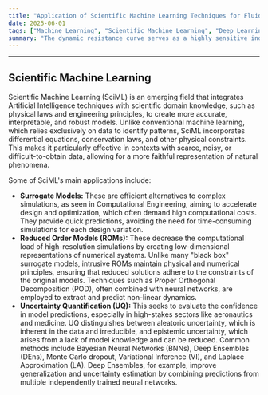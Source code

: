 ```yaml
---
title: "Application of Scientific Machine Learning Techniques for Fluid Dynamics Analysis"
date: 2025-06-01
tags: ["Machine Learning", "Scientific Machine Learning", "Deep Learning", "Scientific Computing", "Fluid Dynamics", "Transport Phenomena"]
summary: "The dynamic resistance curve serves as a highly sensitive indicator for real-time assessment of weld spot quality."
---
```


--- 

## Scientific Machine Learning

Scientific Machine Learning (SciML) is an emerging field that integrates Artificial Intelligence techniques with scientific domain knowledge, such as physical laws and engineering principles, to create more accurate, interpretable, and robust models. Unlike conventional machine learning, which relies exclusively on data to identify patterns, SciML incorporates differential equations, conservation laws, and other physical constraints. This makes it particularly effective in contexts with scarce, noisy, or difficult-to-obtain data, allowing for a more faithful representation of natural phenomena.

Some of SciML's main applications include:

* **Surrogate Models:** These are efficient alternatives to complex simulations, as seen in Computational Engineering, aiming to accelerate design and optimization, which often demand high computational costs. They provide quick predictions, avoiding the need for time-consuming simulations for each design variation.
* **Reduced Order Models (ROMs):** These decrease the computational load of high-resolution simulations by creating low-dimensional representations of numerical systems. Unlike many "black box" surrogate models, intrusive ROMs maintain physical and numerical principles, ensuring that reduced solutions adhere to the constraints of the original models. Techniques such as Proper Orthogonal Decomposition (POD), often combined with neural networks, are employed to extract and predict non-linear dynamics.
* **Uncertainty Quantification (UQ):** This seeks to evaluate the confidence in model predictions, especially in high-stakes sectors like aeronautics and medicine. UQ distinguishes between aleatoric uncertainty, which is inherent in the data and irreducible, and epistemic uncertainty, which arises from a lack of model knowledge and can be reduced. Common methods include Bayesian Neural Networks (BNNs), Deep Ensembles (DEns), Monte Carlo dropout, Variational Inference (VI), and Laplace Approximation (LA). Deep Ensembles, for example, improve generalization and uncertainty estimation by combining predictions from multiple independently trained neural networks.



